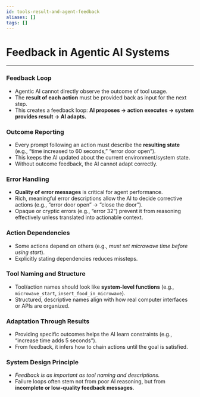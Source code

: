 ```yaml
---
id: tools-result-and-agent-feedback
aliases: []
tags: []
---
```


# Feedback in Agentic AI Systems

---

### Feedback Loop

- Agentic AI cannot directly observe the outcome of tool usage.
- The **result of each action** must be provided back as input for the next step.
- This creates a feedback loop: **AI proposes → action executes → system provides result → AI adapts.**

### Outcome Reporting

- Every prompt following an action must describe the **resulting state** (e.g., “time increased to 60 seconds,” “error door open”).
- This keeps the AI updated about the current environment/system state.
- Without outcome feedback, the AI cannot adapt correctly.

### Error Handling

- **Quality of error messages** is critical for agent performance.
- Rich, meaningful error descriptions allow the AI to decide corrective actions (e.g., “error door open” → “close the door”).
- Opaque or cryptic errors (e.g., “error 32”) prevent it from reasoning effectively unless translated into actionable context.

### Action Dependencies

- Some actions depend on others (e.g., _must set microwave time before using start_).
- Explicitly stating dependencies reduces missteps.

### Tool Naming and Structure

- Tool/action names should look like **system-level functions** (e.g., `microwave_start`, `insert_food_in_microwave`).
- Structured, descriptive names align with how real computer interfaces or APIs are organized.

### Adaptation Through Results

- Providing specific outcomes helps the AI learn constraints (e.g., “increase time adds 5 seconds”).
- From feedback, it infers how to chain actions until the goal is satisfied.

### System Design Principle

- _Feedback is as important as tool naming and descriptions._
- Failure loops often stem not from poor AI reasoning, but from **incomplete or low-quality feedback messages**.
